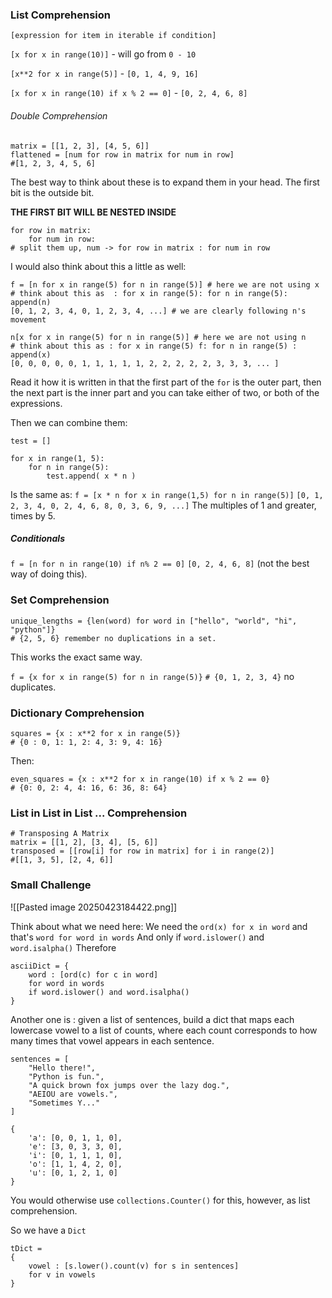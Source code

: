 ### List Comprehension
`[expression for item in iterable if condition]`

`[x for x in range(10)]` - will go from `0 - 10`

`[x**2 for x in range(5)]` - `[0, 1, 4, 9, 16]`

`[x for x in range(10) if x % 2 == 0]` - `[0, 2, 4, 6, 8]`


###### Double Comprehension
```
matrix = [[1, 2, 3], [4, 5, 6]]
flattened = [num for row in matrix for num in row]
#[1, 2, 3, 4, 5, 6]
```
The best way to think about these is to expand them in your head. 
The first bit is the outside bit.

**THE FIRST BIT WILL BE NESTED INSIDE**
```
for row in matrix: 
	for num in row: 
# split them up, num -> for row in matrix : for num in row
```

I would also think about this a little as well: 
```
f = [n for x in range(5) for n in range(5)] # here we are not using x
# think about this as  : for x in range(5): for n in range(5): append(n)
[0, 1, 2, 3, 4, 0, 1, 2, 3, 4, ...] # we are clearly following n's movement

n[x for x in range(5) for n in range(5)] # here we are not using n
# think about this as : for x in range(5) f: for n in range(5) : append(x)
[0, 0, 0, 0, 0, 1, 1, 1, 1, 1, 2, 2, 2, 2, 2, 3, 3, 3, ... ]
```

Read it how it is written in that the first part of the `for` is the outer part, then the next part is the inner part and you can take either of two, or both of the expressions. 

Then we can combine them: 
```
test = []

for x in range(1, 5): 
	for n in range(5): 
		test.append( x * n )
```
Is the same as: 
`f = [x * n for x in range(1,5) for n in range(5)]`
`[0, 1, 2, 3, 4, 0, 2, 4, 6, 8, 0, 3, 6, 9, ...]` 
The multiples of 1 and greater, times by 5. 

##### Conditionals
`f = [n for n in range(10) if n% 2 == 0]`
`[0, 2, 4, 6, 8]`
(not the best way of doing this). 

### Set Comprehension
```
unique_lengths = {len(word) for word in ["hello", "world", "hi", "python"]}
# {2, 5, 6} remember no duplications in a set.
```

This works the exact same way. 

`f = {x for x in range(5) for n in range(5)}`
`# {0, 1, 2, 3, 4}` no duplicates. 

### Dictionary Comprehension

```
squares = {x : x**2 for x in range(5)}
# {0 : 0, 1: 1, 2: 4, 3: 9, 4: 16}
```

Then: 
```
even_squares = {x : x**2 for x in range(10) if x % 2 == 0}
# {0: 0, 2: 4, 4: 16, 6: 36, 8: 64}
```


### List in List in List ... Comprehension
```
# Transposing A Matrix
matrix = [[1, 2], [3, 4], [5, 6]]
transposed = [[row[i] for row in matrix] for i in range(2)]
#[[1, 3, 5], [2, 4, 6]]
```

### Small Challenge
![[Pasted image 20250423184422.png]]


Think about what we need here: 
We need the `ord(x) for x in word`  and that's `word for word in words`
And only if `word.islower()` and `word.isalpha()`
Therefore
```
asciiDict = {
	word : [ord(c) for c in word]
	for word in words
	if word.islower() and word.isalpha()
}
```

Another one is : given a list of sentences, build a dict that maps each lowercase vowel to a list of counts, where each count corresponds to how many times that vowel appears in each sentence. 

```
sentences = [ 
	"Hello there!", 
	"Python is fun.", 
	"A quick brown fox jumps over the lazy dog.", 
	"AEIOU are vowels.", 
	"Sometimes Y..."
]
```
```
{
    'a': [0, 0, 1, 1, 0],
    'e': [3, 0, 3, 3, 0],
    'i': [0, 1, 1, 1, 0],
    'o': [1, 1, 4, 2, 0],
    'u': [0, 1, 2, 1, 0]
}
```

You would otherwise use `collections.Counter()` for this, however, as list comprehension. 

So we have a `Dict`
```
tDict = 
{ 
	vowel : [s.lower().count(v) for s in sentences]
	for v in vowels
}
```



